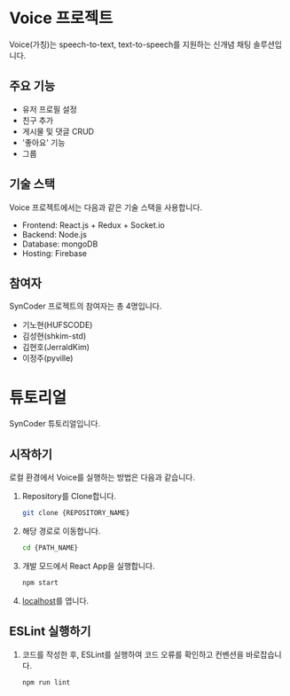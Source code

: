 # Voice 프로젝트

Voice(가칭)는 speech-to-text, text-to-speech를 지원하는 신개념 채팅 솔루션입니다.

## 주요 기능

* 유저 프로필 설정
* 친구 추가
* 게시물 및 댓글 CRUD
* '좋아요' 기능
* 그룹

## 기술 스택

Voice 프로젝트에서는 다음과 같은 기술 스택을 사용합니다.

* Frontend: React.js + Redux + Socket.io
* Backend: Node.js
* Database: mongoDB
* Hosting: Firebase

## 참여자

SynCoder 프로젝트의 참여자는 총 4명입니다.

* 기노현(HUFSCODE)
* 김성현(shkim-std)
* 김현호(JerraldKim)
* 이정주(pyville)

# 튜토리얼

SynCoder 튜토리얼입니다.

## 시작하기

로컬 환경에서 Voice를 실행하는 방법은 다음과 같습니다. 

1. Repository를 Clone합니다.
    ```bash
    git clone {REPOSITORY_NAME}
    ```
2. 해당 경로로 이동합니다.
    ```bash
    cd {PATH_NAME}
    ```
3. 개발 모드에서 React App을 실행합니다.
    ```bash
    npm start
    ```
4. [localhost](http://127.0.0.1:3000/)를 엽니다.

## ESLint 실행하기 

1. 코드를 작성한 후, ESLint를 실행하여 코드 오류를 확인하고 컨벤션을 바로잡습니다.
    ```bash
    npm run lint
    ```
